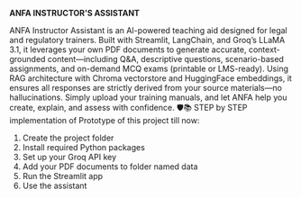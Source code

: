 **ANFA  INSTRUCTOR'S ASSISTANT**

ANFA Instructor Assistant is an AI-powered teaching aid designed for legal and regulatory trainers.
Built with Streamlit, LangChain, and Groq’s LLaMA 3.1, it leverages your own PDF documents to generate accurate, context-grounded content—including Q&A, descriptive questions, scenario-based assignments, and on-demand MCQ exams (printable or LMS-ready).
Using RAG architecture with Chroma vectorstore and HuggingFace embeddings, it ensures all responses are strictly derived from your source materials—no hallucinations.
Simply upload your training manuals, and let ANFA help you create, explain, and assess with confidence. 🛡️📚
STEP by STEP implementation of Prototype of this project till now:
1. Create the project folder
2. Install required Python packages
3. Set up your Groq API key
4. Add your PDF documents to folder named data
5. Run the Streamlit app
6. Use the assistant
